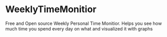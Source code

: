 # WeeklyTimeMonitior
Free and Open source Weekly Personal Time Monitior. Helps you see how much time you spend every day on what and visualized it with graphs
